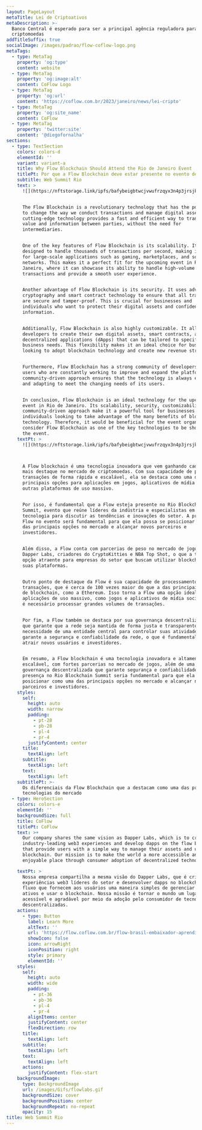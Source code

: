 ```yaml
---
layout: PageLayout
metaTitle: Lei de Criptoativos
metaDescription: >-
  Banco Central é esperado para ser a principal agência reguladora para
  criptomoedas
addTitleSuffix: true
socialImage: /images/padrao/flow-coflow-logo.png
metaTags:
  - type: MetaTag
    property: 'og:type'
    content: website
  - type: MetaTag
    property: 'og:image:alt'
    content: CoFlow Logo
  - type: MetaTag
    property: 'og:url'
    content: 'https://coflow.com.br/2023/janeiro/news/lei-cripto'
  - type: MetaTag
    property: 'og:site_name'
    content: CoFlow
  - type: MetaTag
    property: 'twitter:site'
    content: '@diegofornalha'
sections:
  - type: TextSection
    colors: colors-d
    elementId: ''
    variant: variant-a
    title: Why Flow Blockchain Should Attend the Rio de Janeiro Event
    titlePt: Por que a Flow Blockchain deve estar presente no evento de Rio de Janeiro
    subtitle: Web Summit Rio
    text: >
      ![](https://nftstorage.link/ipfs/bafybeigbtwcjvwufrzqyx3n4p3jrsjkt5b6vwwx6wc73ccixuzzjc5j2ty)


      The Flow Blockchain is a revolutionary technology that has the potential
      to change the way we conduct transactions and manage digital assets. This
      cutting-edge technology provides a fast and efficient way to transfer
      value and information between parties, without the need for
      intermediaries.


      One of the key features of Flow Blockchain is its scalability. It is
      designed to handle thousands of transactions per second, making it ideal
      for large-scale applications such as gaming, marketplaces, and social
      networks. This makes it a perfect fit for the upcoming event in Rio de
      Janeiro, where it can showcase its ability to handle high-volume
      transactions and provide a smooth user experience.


      Another advantage of Flow Blockchain is its security. It uses advanced
      cryptography and smart contract technology to ensure that all transactions
      are secure and tamper-proof. This is crucial for businesses and
      individuals who want to protect their digital assets and confidential
      information.


      Additionally, Flow Blockchain is also highly customizable. It allows
      developers to create their own digital assets, smart contracts, and
      decentralized applications (dApps) that can be tailored to specific
      business needs. This flexibility makes it an ideal choice for businesses
      looking to adopt blockchain technology and create new revenue streams.


      Furthermore, Flow Blockchain has a strong community of developers and
      users who are constantly working to improve and expand the platform. This
      community-driven approach ensures that the technology is always evolving
      and adapting to meet the changing needs of its users.


      In conclusion, Flow Blockchain is an ideal technology for the upcoming
      event in Rio de Janeiro. Its scalability, security, customizability, and
      community-driven approach make it a powerful tool for businesses and
      individuals looking to take advantage of the many benefits of blockchain
      technology. Therefore, it would be beneficial for the event organizers to
      consider Flow Blockchain as one of the key technologies to be showcased at
      the event.
    textPt: >
      ![](https://nftstorage.link/ipfs/bafybeigbtwcjvwufrzqyx3n4p3jrsjkt5b6vwwx6wc73ccixuzzjc5j2ty)



      A Flow blockchain é uma tecnologia inovadora que vem ganhando cada vez
      mais destaque no mercado de criptomoedas. Com sua capacidade de processar
      transações de forma rápida e escalável, ela se destaca como uma das
      principais opções para aplicações em jogos, aplicativos de mídia social e
      outras plataformas de uso massivo.


      Por isso, é fundamental que a Flow esteja presente no Rio Blockchain
      Summit, evento que reúne líderes da indústria e especialistas em
      tecnologia para discutir as tendências e inovações do setor. A presença da
      Flow no evento será fundamental para que ela possa se posicionar como uma
      das principais opções no mercado e alcançar novos parceiros e
      investidores.


      Além disso, a Flow conta com parcerias de peso no mercado de jogos, como a
      Dapper Labs, criadores do CryptoKitties e NBA Top Shot, o que a torna uma
      opção atraente para empresas do setor que buscam utilizar blockchain em
      suas plataformas.


      Outro ponto de destaque da Flow é sua capacidade de processamento de
      transações, que é cerca de 100 vezes maior do que a das principais redes
      de blockchain, como a Ethereum. Isso torna a Flow uma opção ideal para
      aplicações de uso massivo, como jogos e aplicativos de mídia social, onde
      é necessário processar grandes volumes de transações.


      Por fim, a Flow também se destaca por sua governança descentralizada, o
      que garante que a rede seja mantida de forma justa e transparente, sem a
      necessidade de uma entidade central para controlar suas atividades. Isso
      garante a segurança e confiabilidade da rede, o que é fundamental para
      atrair novos usuários e investidores.


      Em resumo, a Flow blockchain é uma tecnologia inovadora e altamente
      escalável, com fortes parcerias no mercado de jogos, além de uma
      governança descentralizada que garante segurança e confiabilidade. Sua
      presença no Rio Blockchain Summit seria fundamental para que ela possa se
      posicionar como uma das principais opções no mercado e alcançar novos
      parceiros e investidores.
    styles:
      self:
        height: auto
        width: narrow
        padding:
          - pt-28
          - pb-28
          - pl-4
          - pr-4
        justifyContent: center
      title:
        textAlign: left
      subtitle:
        textAlign: left
      text:
        textAlign: left
    subtitlePt: >-
      Os diferenciais da Flow Blockchain que a destacam como uma das principais
      tecnologias do mercado
  - type: HeroSection
    colors: colors-e
    elementId: ''
    backgroundSize: full
    title: CoFlow
    titlePt: CoFlow
    text: >+
      Our company shares the same vision as Dapper Labs, which is to create
      industry-leading web3 experiences and develop dapps on the flow blockchain
      that provide users with a simple way to manage their assets and use the
      blockchain. Our mission is to make the world a more accessible and
      enjoyable place through consumer adoption of decentralized technologies.

    textPt: >
      Nossa empresa compartilha a mesma visão do Dapper Labs, que é criar
      experiências web3 líderes do setor e desenvolver dapps no blockchain de
      fluxo que fornecem aos usuários uma maneira simples de gerenciar seus
      ativos e usar o blockchain. Nossa missão é tornar o mundo um lugar mais
      acessível e agradável por meio da adoção pelo consumidor de tecnologias
      descentralizadas.
    actions:
      - type: Button
        label: Learn More
        altText: ''
        url: 'https://flow.coflow.com.br/flow-brasil-embaixador-aprendiz/'
        showIcon: false
        icon: arrowRight
        iconPosition: right
        style: primary
        elementId: ''
    styles:
      self:
        height: auto
        width: wide
        padding:
          - pt-36
          - pb-36
          - pl-4
          - pr-4
        alignItems: center
        justifyContent: center
        flexDirection: row
      title:
        textAlign: left
      subtitle:
        textAlign: left
      text:
        textAlign: left
      actions:
        justifyContent: flex-start
    backgroundImage:
      type: BackgroundImage
      url: /images/Gifs/flowlabs.gif
      backgroundSize: cover
      backgroundPosition: center
      backgroundRepeat: no-repeat
      opacity: 15
title: Web Summit Rio
---
```

